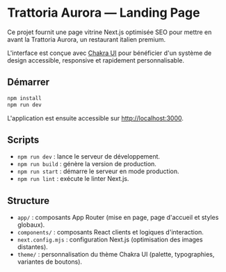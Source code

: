 # Trattoria Aurora — Landing Page

Ce projet fournit une page vitrine Next.js optimisée SEO pour mettre en avant la Trattoria Aurora, un restaurant italien premium.

L'interface est conçue avec [Chakra UI](https://chakra-ui.com) pour bénéficier d'un système de design accessible, responsive et rapidement personnalisable.

## Démarrer

```bash
npm install
npm run dev
```

L'application est ensuite accessible sur [http://localhost:3000](http://localhost:3000).

## Scripts

- `npm run dev` : lance le serveur de développement.
- `npm run build` : génère la version de production.
- `npm run start` : démarre le serveur en mode production.
- `npm run lint` : exécute le linter Next.js.

## Structure

- `app/` : composants App Router (mise en page, page d'accueil et styles globaux).
- `components/` : composants React clients et logiques d'interaction.
- `next.config.mjs` : configuration Next.js (optimisation des images distantes).
- `theme/` : personnalisation du thème Chakra UI (palette, typographies, variantes de boutons).
